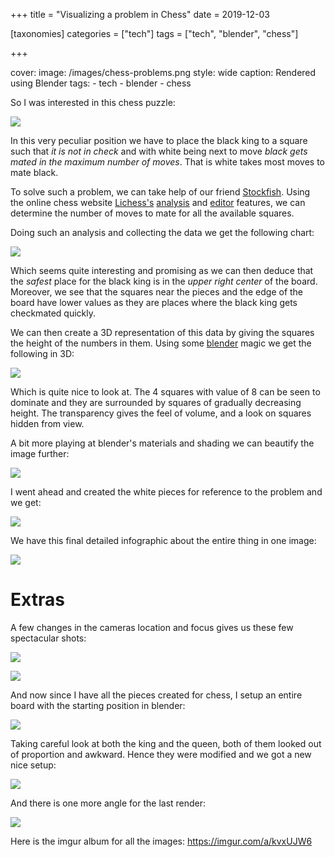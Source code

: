 +++
title = "Visualizing a problem in Chess"
date = 2019-12-03

[taxonomies]
categories = ["tech"]
tags = ["tech", "blender", "chess"]

+++

cover:
image: /images/chess-problems.png
style: wide
caption: Rendered using Blender
tags: - tech - blender - chess

So I was interested in this chess puzzle:

![](https://i.imgur.com/PyhIvWY.png)

In this very peculiar position we have to place the black king to a square such that _it is not in check_ and with white being next to move _black gets mated in the maximum number of moves_. That is white takes most moves to mate black.

To solve such a problem, we can take help of our friend [Stockfish](https://stockfishchess.org/). Using the online chess website [Lichess's](https://lichess.org/) [analysis](https://lichess.org/analysis/8/8/8/4k3/8/8/PPPK4/RNBQ4_w_-_-_0_1) and [editor](https://lichess.org/editor/8/8/8/4k3/8/8/PPPK4/RNBQ4_w_-_-_0_1) features, we can determine the number of moves to mate for all the available squares.

Doing such an analysis and collecting the data we get the following chart:

![](https://i.imgur.com/IfyWR5U.jpg)

Which seems quite interesting and promising as we can then deduce that the _safest_ place for the black king is in the _upper right center_ of the board. Moreover, we see that the squares near the pieces and the edge of the board have lower values as they are places where the black king gets checkmated quickly.

We can then create a 3D representation of this data by giving the squares the height of the numbers in them. Using some [blender](https://www.blender.org/) magic we get the following in 3D:

![](https://i.imgur.com/TSqTVhE.png)

Which is quite nice to look at. The 4 squares with value of 8 can be seen to dominate and they are surrounded by squares of gradually decreasing height. The transparency gives the feel of volume, and a look on squares hidden from view.

A bit more playing at blender's materials and shading we can beautify the image further:

![](https://i.imgur.com/JYfzd9w.png)

I went ahead and created the white pieces for reference to the problem and we get:

![](https://i.imgur.com/MJ1PcsS.png)

We have this final detailed infographic about the entire thing in one image:

![](https://i.imgur.com/NMcctiw.png)

# Extras

A few changes in the cameras location and focus gives us these few spectacular shots:

![](https://i.imgur.com/rKq7G8o.png)

![](https://i.imgur.com/NchTPnB.png)

And now since I have all the pieces created for chess, I setup an entire board with the starting position in blender:

![](https://i.imgur.com/fdgn0HT.png)

Taking careful look at both the king and the queen, both of them looked out of proportion and awkward. Hence they were modified and we got a new nice setup:

![](https://i.imgur.com/iuN0LLY.png)

And there is one more angle for the last render:

![](https://i.imgur.com/art6dIt.png)

Here is the imgur album for all the images: https://imgur.com/a/kvxUJW6
